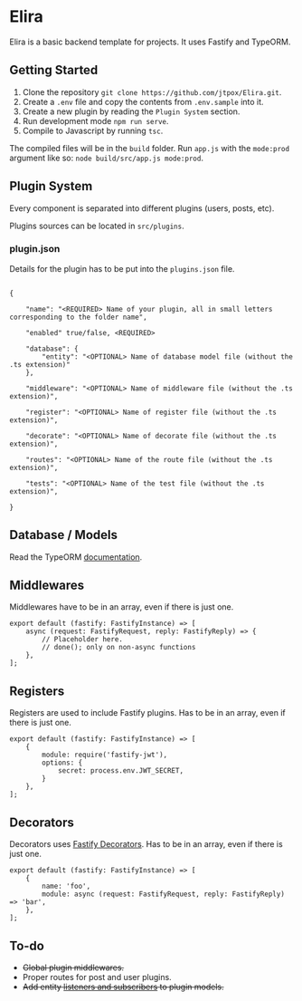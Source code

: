# Elira
Elira is a basic backend template for projects. It uses Fastify and TypeORM.  

## Getting Started
1. Clone the repository `git clone https://github.com/jtpox/Elira.git`.
2. Create a `.env` file and copy the contents from `.env.sample` into it.
3. Create a new plugin by reading the `Plugin System` section.
4. Run development mode `npm run serve`.
5. Compile to Javascript by running `tsc`.

The compiled files will be in the `build` folder. Run `app.js` with the `mode:prod` argument like so: `node build/src/app.js mode:prod`.

## Plugin System
Every component is separated into different plugins (users, posts, etc).

Plugins sources can be located in `src/plugins`.

### plugin.json
Details for the plugin has to be put into the `plugins.json` file.

```

{

    "name": "<REQUIRED> Name of your plugin, all in small letters corresponding to the folder name",

    "enabled" true/false, <REQUIRED>

    "database": {
        "entity": "<OPTIONAL> Name of database model file (without the .ts extension)"
    },

    "middleware": "<OPTIONAL> Name of middleware file (without the .ts extension)",

    "register": "<OPTIONAL> Name of register file (without the .ts extension)",

    "decorate": "<OPTIONAL> Name of decorate file (without the .ts extension)",

    "routes": "<OPTIONAL> Name of the route file (without the .ts extension)",

    "tests": "<OPTIONAL> Name of the test file (without the .ts extension)",

}

```
  

## Database / Models
Read the TypeORM [documentation](https://typeorm.io/).

## Middlewares
Middlewares have to be in an array, even if there is just one.
```
export default (fastify: FastifyInstance) => [
    async (request: FastifyRequest, reply: FastifyReply) => {
        // Placeholder here.
        // done(); only on non-async functions
    },
];
```

## Registers
Registers are used to include Fastify plugins. Has to be in an array, even if there is just one.
```
export default (fastify: FastifyInstance) => [
    {
        module: require('fastify-jwt'),
        options: {
            secret: process.env.JWT_SECRET,
        }
    },
];
```

## Decorators
Decorators uses [Fastify Decorators](https://www.fastify.io/docs/latest/Decorators/). Has to be in an array, even if there is just one.
```
export default (fastify: FastifyInstance) => [
    {
        name: 'foo',
        module: async (request: FastifyRequest, reply: FastifyReply) => 'bar',
    },
];
```

## To-do
- ~~Global plugin middlewares.~~
- Proper routes for post and user plugins.
- ~~Add entity [listeners and subscribers](https://typeorm.io/#/listeners-and-subscribers) to plugin models.~~